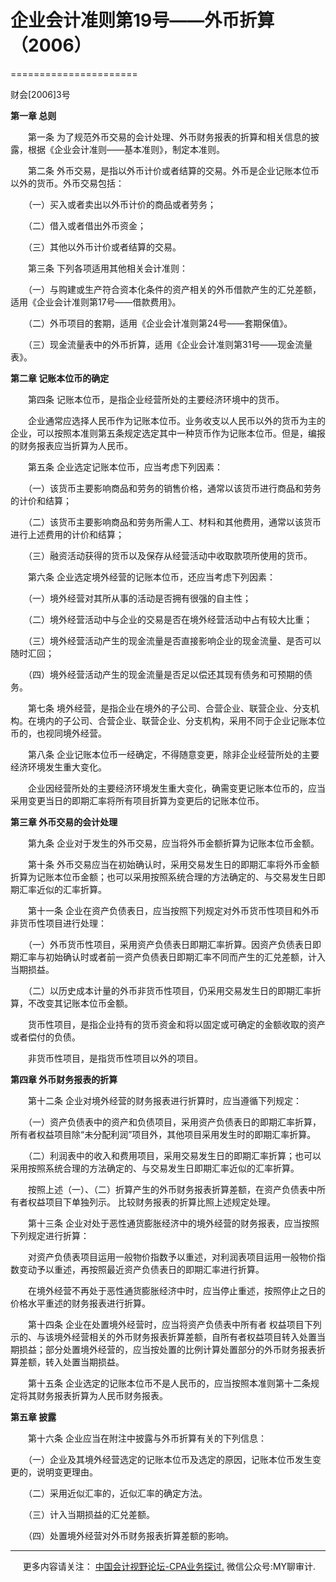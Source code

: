 ﻿# 企业会计准则第19号——外币折算（2006）
======================

财会\[2006\]3号

**第一章 总则**

　　第一条 为了规范外币交易的会计处理、外币财务报表的折算和相关信息的披露，根据《企业会计准则——基本准则》，制定本准则。

　　第二条 外币交易，是指以外币计价或者结算的交易。外币是企业记账本位币以外的货币。外币交易包括：

　　（一）买入或者卖出以外币计价的商品或者劳务；

　　（二）借入或者借出外币资金；

　　（三）其他以外币计价或者结算的交易。

　　第三条 下列各项适用其他相关会计准则：

　　（一）与购建或生产符合资本化条件的资产相关的外币借款产生的汇兑差额，适用《企业会计准则第17号——借款费用》。

　　（二）外币项目的套期，适用《企业会计准则第24号——套期保值》。

　　（三）现金流量表中的外币折算，适用《企业会计准则第31号——现金流量表》。

**第二章 记账本位币的确定**

　　第四条 记账本位币，是指企业经营所处的主要经济环境中的货币。

　　企业通常应选择人民币作为记账本位币。业务收支以人民币以外的货币为主的企业，可以按照本准则第五条规定选定其中一种货币作为记账本位币。但是，编报的财务报表应当折算为人民币。

　　第五条 企业选定记账本位币，应当考虑下列因素：

　　（一）该货币主要影响商品和劳务的销售价格，通常以该货币进行商品和劳务的计价和结算；

　　（二）该货币主要影响商品和劳务所需人工、材料和其他费用，通常以该货币进行上述费用的计价和结算；

　　（三）融资活动获得的货币以及保存从经营活动中收取款项所使用的货币。

　　第六条 企业选定境外经营的记账本位币，还应当考虑下列因素：

　　（一）境外经营对其所从事的活动是否拥有很强的自主性；

　　（二）境外经营活动中与企业的交易是否在境外经营活动中占有较大比重；

　　（三）境外经营活动产生的现金流量是否直接影响企业的现金流量、是否可以随时汇回；

　　（四）境外经营活动产生的现金流量是否足以偿还其现有债务和可预期的债务。

　　第七条 境外经营，是指企业在境外的子公司、合营企业、联营企业、分支机构。在境内的子公司、合营企业、联营企业、分支机构，采用不同于企业记账本位币的，也视同境外经营。

　　第八条 企业记账本位币一经确定，不得随意变更，除非企业经营所处的主要经济环境发生重大变化。

　　企业因经营所处的主要经济环境发生重大变化，确需变更记账本位币的，应当采用变更当日的即期汇率将所有项目折算为变更后的记账本位币。

**第三章 外币交易的会计处理**

　　第九条 企业对于发生的外币交易，应当将外币金额折算为记账本位币金额。

　　第十条 外币交易应当在初始确认时，采用交易发生日的即期汇率将外币金额折算为记账本位币金额；也可以采用按照系统合理的方法确定的、与交易发生日即期汇率近似的汇率折算。

　　第十一条 企业在资产负债表日，应当按照下列规定对外币货币性项目和外币非货币性项目进行处理：

　　（一）外币货币性项目，采用资产负债表日即期汇率折算。因资产负债表日即期汇率与初始确认时或者前一资产负债表日即期汇率不同而产生的汇兑差额，计入当期损益。

　　（二）以历史成本计量的外币非货币性项目，仍采用交易发生日的即期汇率折算，不改变其记账本位币金额。

　　货币性项目，是指企业持有的货币资金和将以固定或可确定的金额收取的资产或者偿付的负债。

　　非货币性项目，是指货币性项目以外的项目。

**第四章 外币财务报表的折算**

　　第十二条 企业对境外经营的财务报表进行折算时，应当遵循下列规定：

　　（一）资产负债表中的资产和负债项目，采用资产负债表日的即期汇率折算，所有者权益项目除“未分配利润”项目外，其他项目采用发生时的即期汇率折算。

　　（二）利润表中的收入和费用项目，采用交易发生日的即期汇率折算；也可以采用按照系统合理的方法确定的、与交易发生日即期汇率近似的汇率折算。

　　按照上述（一）、（二）折算产生的外币财务报表折算差额，在资产负债表中所有者权益项目下单独列示。 比较财务报表的折算比照上述规定处理。

　　第十三条 企业对处于恶性通货膨胀经济中的境外经营的财务报表，应当按照下列规定进行折算：

　　对资产负债表项目运用一般物价指数予以重述，对利润表项目运用一般物价指数变动予以重述，再按照最近资产负债表日的即期汇率进行折算。

　　在境外经营不再处于恶性通货膨胀经济中时，应当停止重述，按照停止之日的价格水平重述的财务报表进行折算。

　　第十四条 企业在处置境外经营时，应当将资产负债表中所有者 权益项目下列示的、与该境外经营相关的外币财务报表折算差额，自所有者权益项目转入处置当期损益；部分处置境外经营的，应当按处置的比例计算处置部分的外币财务报表折算差额，转入处置当期损益。

　　第十五条 企业选定的记账本位币不是人民币的，应当按照本准则第十二条规定将其财务报表折算为人民币财务报表。

**第五章 披露**

　　第十六条 企业应当在附注中披露与外币折算有关的下列信息：

　　（一）企业及其境外经营选定的记账本位币及选定的原因，记账本位币发生变更的，说明变更理由。

　　（二）采用近似汇率的，近似汇率的确定方法。

　　（三）计入当期损益的汇兑差额。

　　（四）处置境外经营对外币财务报表折算差额的影响。

* * *

     更多内容请关注： [中国会计视野论坛-CPA业务探讨.](https://bbs.esnai.com/thread-5354530-1-3.html) 微信公众号:MY聊审计.